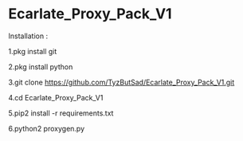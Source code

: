 # Ecarlate_Proxy_Pack_V1

Installation :

1.pkg install git

2.pkg install python

3.git clone https://github.com/TyzButSad/Ecarlate_Proxy_Pack_V1.git

4.cd Ecarlate_Proxy_Pack_V1

5.pip2 install -r requirements.txt

6.python2 proxygen.py





